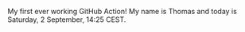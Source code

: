 My first ever working GitHub Action!
My name is Thomas and today is Saturday, 2 September, 14:25 CEST. 
